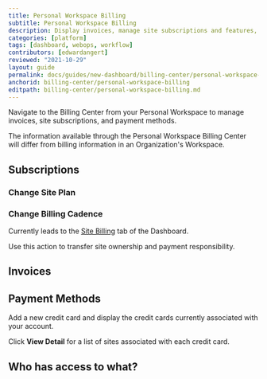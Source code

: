 ```yaml
---
title: Personal Workspace Billing
subtitle: Personal Workspace Billing
description: Display invoices, manage site subscriptions and features, payment methods, and billing frequency.
categories: [platform]
tags: [dashboard, webops, workflow]
contributors: [edwardangert]
reviewed: "2021-10-29"
layout: guide
permalink: docs/guides/new-dashboard/billing-center/personal-workspace-billing
anchorid: billing-center/personal-workspace-billing
editpath: billing-center/personal-workspace-billing.md
---
```


Navigate to the Billing Center from your Personal Workspace to manage invoices, site subscriptions, and payment methods.

The information available through the Personal Workspace Billing Center will differ from billing information in an Organization's Workspace.

## Subscriptions

### Change Site Plan

### Change Billing Cadence

Currently leads to the [Site Billing](/site-billing) tab of the Dashboard.

Use this action to transfer site ownership and payment responsibility.

## Invoices

## Payment Methods

Add a new credit card and display the credit cards currently associated with your account.

Click **View Detail** for a list of sites associated with each credit card.

## Who has access to what?